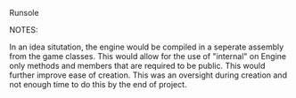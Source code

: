 Runsole

NOTES:

In an idea situtation, the engine would be compiled in a seperate assembly from the game classes. This would allow for the use of "internal" on Engine only methods and members that are required to be public. This would further improve ease of creation. This was an oversight during creation and not enough time to do this by the end of project.